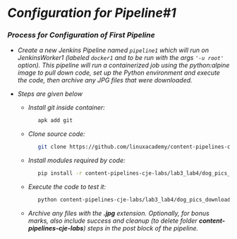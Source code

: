 # _Configuration for Pipeline#1_

### _Process for Configuration of First Pipeline_


* _Create a new Jenkins Pipeline named ```pipeline1``` which will run on JenkinsWorker1 (labeled `docker1` and to be run with the args ```'-u root'``` option). This pipeline will run a containerized job using the python:alpine image to pull down code, set up the Python environment and execute the code, then archive any JPG files that were downloaded._

* _Steps are given below_
  * _Install git inside container:_
    ```bash 
       apk add git
    ```
  * _Clone source code:_
    ```bash
       git clone https://github.com/linuxacademy/content-pipelines-cje-labs.git
    ```
  * _Install modules required by code:_
    ```bash
       pip install -r content-pipelines-cje-labs/lab3_lab4/dog_pics_downloader/requirements.txt
    ```
  * _Execute the code to test it:_
    ```bash
       python content-pipelines-cje-labs/lab3_lab4/dog_pics_downloader/dog_pic_get_class.py
    ```
  * _Archive any files with the ***.jpg*** extension. Optionally, for bonus marks, also include success and cleanup (to delete folder ***content-pipelines-cje-labs***) steps in the post block of the pipeline._
       
       
